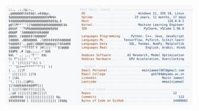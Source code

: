 <picture>
  <source srcset="https://raw.githubusercontent.com/mmazinjameel/mmazinjameel/main/dark_mode.svg?v=1761102271" media="(prefers-color-scheme: dark)">
  <img src="https://raw.githubusercontent.com/mmazinjameel/mmazinjameel/main/light_mode.svg?v=1761102271">
</picture>
